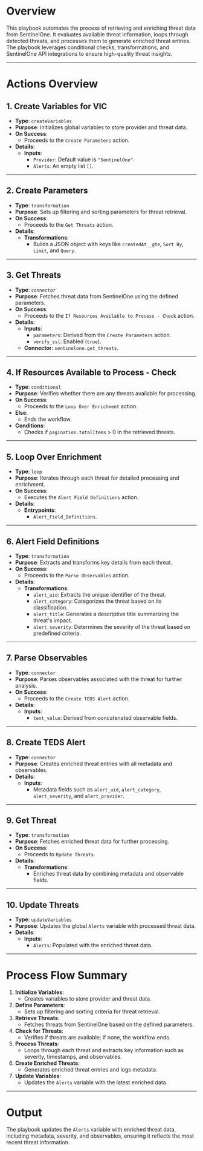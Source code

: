 # Overview

This playbook automates the process of retrieving and enriching threat data from SentinelOne. It evaluates available threat information, loops through detected threats, and processes them to generate enriched threat entries. The playbook leverages conditional checks, transformations, and SentinelOne API integrations to ensure high-quality threat insights.

---

# Actions Overview

## 1. Create Variables for VIC
- **Type**: `createVariables`
- **Purpose**: Initializes global variables to store provider and threat data.
- **On Success**:
  - Proceeds to the `Create Parameters` action.
- **Details**:
  - **Inputs**:
    - `Provider`: Default value is `"SentinelOne"`.
    - `Alerts`: An empty list `[]`.

---

## 2. Create Parameters
- **Type**: `transformation`
- **Purpose**: Sets up filtering and sorting parameters for threat retrieval.
- **On Success**:
  - Proceeds to the `Get Threats` action.
- **Details**:
  - **Transformations**:
    - Builds a JSON object with keys like `createdAt__gte`, `Sort By`, `Limit`, and `Query`.

---

## 3. Get Threats
- **Type**: `connector`
- **Purpose**: Fetches threat data from SentinelOne using the defined parameters.
- **On Success**:
  - Proceeds to the `If Resources Available to Process - Check` action.
- **Details**:
  - **Inputs**:
    - `parameters`: Derived from the `Create Parameters` action.
    - `verify_ssl`: Enabled (`true`).
  - **Connector**: `sentinelone.get_threats`.

---

## 4. If Resources Available to Process - Check
- **Type**: `conditional`
- **Purpose**: Verifies whether there are any threats available for processing.
- **On Success**:
  - Proceeds to the `Loop Over Enrichment` action.
- **Else**:
  - Ends the workflow.
- **Conditions**:
  - Checks if `pagination.totalItems` > 0 in the retrieved threats.

---

## 5. Loop Over Enrichment
- **Type**: `loop`
- **Purpose**: Iterates through each threat for detailed processing and enrichment.
- **On Success**:
  - Executes the `Alert Field Definitions` action.
- **Details**:
  - **Entrypoints**:
    - `Alert_Field_Definitions`.

---

## 6. Alert Field Definitions
- **Type**: `transformation`
- **Purpose**: Extracts and transforms key details from each threat.
- **On Success**:
  - Proceeds to the `Parse Observables` action.
- **Details**:
  - **Transformations**:
    - `alert_uid`: Extracts the unique identifier of the threat.
    - `alert_category`: Categorizes the threat based on its classification.
    - `alert_title`: Generates a descriptive title summarizing the threat's impact.
    - `alert_severity`: Determines the severity of the threat based on predefined criteria.

---

## 7. Parse Observables
- **Type**: `connector`
- **Purpose**: Parses observables associated with the threat for further analysis.
- **On Success**:
  - Proceeds to the `Create TEDS Alert` action.
- **Details**:
  - **Inputs**:
    - `text_value`: Derived from concatenated observable fields.

---

## 8. Create TEDS Alert
- **Type**: `connector`
- **Purpose**: Creates enriched threat entries with all metadata and observables.
- **Details**:
  - **Inputs**:
    - Metadata fields such as `alert_uid`, `alert_category`, `alert_severity`, and `alert_provider`.

---

## 9. Get Threat
- **Type**: `transformation`
- **Purpose**: Fetches enriched threat data for further processing.
- **On Success**:
  - Proceeds to `Update Threats`.
- **Details**:
  - **Transformations**:
    - Enriches threat data by combining metadata and observable fields.

---

## 10. Update Threats
- **Type**: `updateVariables`
- **Purpose**: Updates the global `Alerts` variable with processed threat data.
- **Details**:
  - **Inputs**:
    - `Alerts`: Populated with the enriched threat data.

---

# Process Flow Summary

1. **Initialize Variables**:
   - Creates variables to store provider and threat data.
2. **Define Parameters**:
   - Sets up filtering and sorting criteria for threat retrieval.
3. **Retrieve Threats**:
   - Fetches threats from SentinelOne based on the defined parameters.
4. **Check for Threats**:
   - Verifies if threats are available; if none, the workflow ends.
5. **Process Threats**:
   - Loops through each threat and extracts key information such as severity, timestamps, and observables.
6. **Create Enriched Threats**:
   - Generates enriched threat entries and logs metadata.
7. **Update Variables**:
   - Updates the `Alerts` variable with the latest enriched data.

---

# Output

The playbook updates the `Alerts` variable with enriched threat data, including metadata, severity, and observables, ensuring it reflects the most recent threat information.
